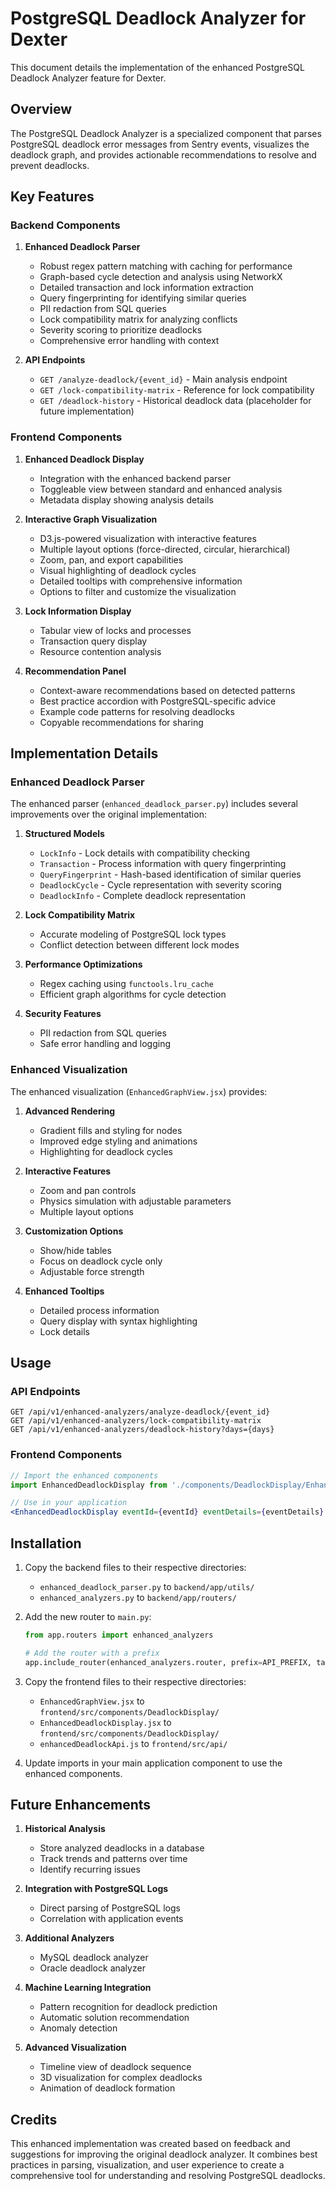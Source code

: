 # PostgreSQL Deadlock Analyzer for Dexter

This document details the implementation of the enhanced PostgreSQL Deadlock Analyzer feature for Dexter.

## Overview

The PostgreSQL Deadlock Analyzer is a specialized component that parses PostgreSQL deadlock error messages from Sentry events, visualizes the deadlock graph, and provides actionable recommendations to resolve and prevent deadlocks.

## Key Features

### Backend Components

1. **Enhanced Deadlock Parser**
   - Robust regex pattern matching with caching for performance
   - Graph-based cycle detection and analysis using NetworkX
   - Detailed transaction and lock information extraction
   - Query fingerprinting for identifying similar queries
   - PII redaction from SQL queries
   - Lock compatibility matrix for analyzing conflicts
   - Severity scoring to prioritize deadlocks
   - Comprehensive error handling with context

2. **API Endpoints**
   - `GET /analyze-deadlock/{event_id}` - Main analysis endpoint
   - `GET /lock-compatibility-matrix` - Reference for lock compatibility
   - `GET /deadlock-history` - Historical deadlock data (placeholder for future implementation)

### Frontend Components

1. **Enhanced Deadlock Display**
   - Integration with the enhanced backend parser
   - Toggleable view between standard and enhanced analysis
   - Metadata display showing analysis details

2. **Interactive Graph Visualization**
   - D3.js-powered visualization with interactive features
   - Multiple layout options (force-directed, circular, hierarchical)
   - Zoom, pan, and export capabilities
   - Visual highlighting of deadlock cycles
   - Detailed tooltips with comprehensive information
   - Options to filter and customize the visualization

3. **Lock Information Display**
   - Tabular view of locks and processes
   - Transaction query display
   - Resource contention analysis

4. **Recommendation Panel**
   - Context-aware recommendations based on detected patterns
   - Best practice accordion with PostgreSQL-specific advice
   - Example code patterns for resolving deadlocks
   - Copyable recommendations for sharing

## Implementation Details

### Enhanced Deadlock Parser

The enhanced parser (`enhanced_deadlock_parser.py`) includes several improvements over the original implementation:

1. **Structured Models**
   - `LockInfo` - Lock details with compatibility checking
   - `Transaction` - Process information with query fingerprinting
   - `QueryFingerprint` - Hash-based identification of similar queries
   - `DeadlockCycle` - Cycle representation with severity scoring
   - `DeadlockInfo` - Complete deadlock representation

2. **Lock Compatibility Matrix**
   - Accurate modeling of PostgreSQL lock types
   - Conflict detection between different lock modes

3. **Performance Optimizations**
   - Regex caching using `functools.lru_cache`
   - Efficient graph algorithms for cycle detection

4. **Security Features**
   - PII redaction from SQL queries
   - Safe error handling and logging

### Enhanced Visualization

The enhanced visualization (`EnhancedGraphView.jsx`) provides:

1. **Advanced Rendering**
   - Gradient fills and styling for nodes
   - Improved edge styling and animations
   - Highlighting for deadlock cycles

2. **Interactive Features**
   - Zoom and pan controls
   - Physics simulation with adjustable parameters
   - Multiple layout options

3. **Customization Options**
   - Show/hide tables
   - Focus on deadlock cycle only
   - Adjustable force strength

4. **Enhanced Tooltips**
   - Detailed process information
   - Query display with syntax highlighting
   - Lock details

## Usage

### API Endpoints

```
GET /api/v1/enhanced-analyzers/analyze-deadlock/{event_id}
GET /api/v1/enhanced-analyzers/lock-compatibility-matrix
GET /api/v1/enhanced-analyzers/deadlock-history?days={days}
```

### Frontend Components

```jsx
// Import the enhanced components
import EnhancedDeadlockDisplay from './components/DeadlockDisplay/EnhancedDeadlockDisplay';

// Use in your application
<EnhancedDeadlockDisplay eventId={eventId} eventDetails={eventDetails} />
```

## Installation

1. Copy the backend files to their respective directories:
   - `enhanced_deadlock_parser.py` to `backend/app/utils/`
   - `enhanced_analyzers.py` to `backend/app/routers/`

2. Add the new router to `main.py`:
   ```python
   from app.routers import enhanced_analyzers
   
   # Add the router with a prefix
   app.include_router(enhanced_analyzers.router, prefix=API_PREFIX, tags=["Enhanced Analyzers"])
   ```

3. Copy the frontend files to their respective directories:
   - `EnhancedGraphView.jsx` to `frontend/src/components/DeadlockDisplay/`
   - `EnhancedDeadlockDisplay.jsx` to `frontend/src/components/DeadlockDisplay/`
   - `enhancedDeadlockApi.js` to `frontend/src/api/`

4. Update imports in your main application component to use the enhanced components.

## Future Enhancements

1. **Historical Analysis**
   - Store analyzed deadlocks in a database
   - Track trends and patterns over time
   - Identify recurring issues

2. **Integration with PostgreSQL Logs**
   - Direct parsing of PostgreSQL logs
   - Correlation with application events

3. **Additional Analyzers**
   - MySQL deadlock analyzer
   - Oracle deadlock analyzer

4. **Machine Learning Integration**
   - Pattern recognition for deadlock prediction
   - Automatic solution recommendation
   - Anomaly detection

5. **Advanced Visualization**
   - Timeline view of deadlock sequence
   - 3D visualization for complex deadlocks
   - Animation of deadlock formation

## Credits

This enhanced implementation was created based on feedback and suggestions for improving the original deadlock analyzer. It combines best practices in parsing, visualization, and user experience to create a comprehensive tool for understanding and resolving PostgreSQL deadlocks.
